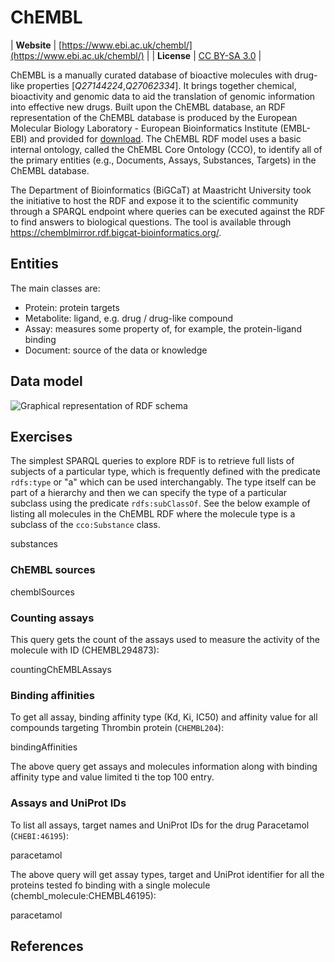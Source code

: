 # ChEMBL

| **Website** | [https://www.ebi.ac.uk/chembl/](https://www.ebi.ac.uk/chembl/) |
| **License** | [CC BY-SA 3.0](https://creativecommons.org/licenses/by-sa/3.0/) |

<topic>ChEMBL</topic> is a manually curated database of bioactive
molecules with drug-like properties [<cite>Q27144224</cite>,<cite>Q27062334</cite>].
It brings together chemical, bioactivity and genomic data to aid the translation of
genomic information into effective new drugs. Built upon the ChEMBL database, an RDF
representation of the ChEMBL database is produced by the European Molecular Biology
Laboratory - European Bioinformatics Institute (EMBL-EBI) and provided for
[download](https://www.ebi.ac.uk/rdf/services/sparql). The ChEMBL RDF model uses a
basic internal ontology, called the <topic>ChEMBL Core Ontology</topic> (CCO), to identify all of
the primary entities (e.g., Documents, Assays, Substances, Targets) in the
ChEMBL database.

The Department of Bioinformatics (BiGCaT) at Maastricht University
took the initiative to host the RDF and expose it to the scientific community through
a SPARQL endpoint where queries can be executed against the RDF to find answers to
biological questions. The tool is available through https://chemblmirror.rdf.bigcat-bioinformatics.org/.

## Entities

The main classes are:

* Protein: <topic>protein</topic> targets
* Metabolite: ligand, e.g. <topic>drug</topic> / drug-like compound
* Assay: measures some property of, for example, the protein-ligand binding
* Document: source of the data or knowledge

## Data model

![Graphical representation of RDF schema](images/chembl_18_rdf_summary.png "ChEMBL RDF")

## Exercises

The simplest SPARQL queries to explore RDF is to retrieve full lists of subjects of a
particular type, which is frequently defined with the predicate `rdfs:type` or "a" which
can be used interchangably. The type itself can be part of a hierarchy and then we can
specify the type of a particular subclass using the predicate `rdfs:subClassOf`. See
the below example of listing all molecules in the ChEMBL RDF where the molecule type is
a subclass of the `cco:Substance` class.

<sparql>substances</sparql>


### ChEMBL sources

<sparql>chemblSources</sparql>

### Counting assays

This query gets the count of the assays used to measure the activity of the molecule with ID (CHEMBL294873):

<sparql>countingChEMBLAssays</sparql>

### Binding affinities

To get all assay, <topic>binding affinity</topic> type (Kd, Ki, IC50) and affinity value for all compounds
targeting Thrombin protein (`CHEMBL204`):

<sparql>bindingAffinities</sparql>

The above query get assays and molecules information along with binding affinity type and value limited ti the top 100 entry.

### Assays and UniProt IDs

To list all assays, target names and UniProt IDs for the drug Paracetamol (`CHEBI:46195`):

<sparql>paracetamol</sparql>

The above query will get assay types, target and UniProt identifier for all the proteins tested fo binding with a single molecule (chembl_molecule:CHEMBL46195):

<out>paracetamol</out>

## References

<references/>
